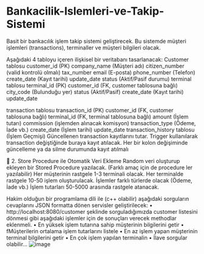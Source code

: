 # Bankacilik-Islemleri-ve-Takip-Sistemi
Basit bir bankacılık işlem takip sistemi geliştirecek. Bu sistemde müşteri işlemleri (transactions), terminaller ve müşteri bilgileri olacak.


Aşağıdaki 4 tabloyu içeren ilişkisel bir veritabanı tasarlanacak:
Customer tablosu
customer_id (PK)
company_name (Müşteri adı)
citizen_number (valid kontrolü olmalı)
tax_number
email (E-posta)
phone_number (Telefon)
create_date (Kayıt tarihi)
update_date
status (Aktif/Pasif durumu)
terminal tablosu
terminal_id (PK)
customer_id (FK, customer tablosuna bağlı)
city_code (Bulunduğu yer)
status (Aktif/Pasif)
create_date (Kayıt tarihi)
update_date

transaction tablosu
transaction_id (PK)
customer_id (FK, customer tablosuna bağlı)
terminal_id (FK, terminal tablosuna bağlı)
amount (İşlem tutarı)
commission (işlemden alınacak komisyon)
transaction_type (Ödeme, İade vb.)
create_date (İşlem tarihi)
update_date
transaction_history tablosu (İşlem Geçmişi)
Güncellenen transaction kayıtlarını tutar.
Trigger kullanılarak transaction değiştiğinde buraya kayıt atılacak.
Her bir kolon değişiminde güncelleme ya da silme durumunda kayıt atılmalı
 
📌 2. Store Procedure ile Otomatik Veri Ekleme
Random veri oluşturup ekleyen bir Stored Procedure yazılacak. (Farklı amaç için de procedure ler yazılabilir)
Her müşterinin rastgele 1-3 terminali olacak.
Her terminalde rastgele 10-50 işlem oluşturulacak.
İşlemler farklı türlerde olacak (Ödeme, İade vb.)
İşlem tutarları 50-5000 arasında rastgele atanacak.

Hakim olduğun bir programlama dili ile (c++ olabilir) aşağıdaki sorguların cevaplarını JSON formatta dönen servisler geliştirilecek:
•	http://localhost:8080/customer şeklinde sorguladığımızda customer listesini dönmesi gibi aşağıdaki işlemler için de sonuçları verecek methodlar eklenmeli.
•	En yüksek işlem tutarına sahip müşterinin bilgilerini getir
•	fMüşterilerin ortalama işlem tutarlarını listele
•	En az işlem yapan müşterinin terminal bilgilerini getir
•	En çok işlem yapılan terminalin 
•	İlave sorgular olabilir…
![image](https://github.com/user-attachments/assets/d0bb342e-61d0-4eb7-833e-94fdcd2f3dce)
